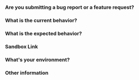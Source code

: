 <!--

👋 Hey, thanks for taking an interest in 🏁 Final Form Focus!

-->

### Are you submitting a **bug report** or a **feature request**?

<!-- For support request, please use Stack Overflow instead. This issue tracker is reserved for bugs and features. -->

### What is the current behavior?

<!-- If this is a bug, please include steps to reproduce and a minimal demo of the problem using Sandbox, Plunkr, WebpackBin or JSFiddle. -->

### What is the expected behavior?

### Sandbox Link

<!-- Problems are much easier to understand and debug if they can be demonstrated in a minimal environment.  -->

### What's your environment?

<!-- Include 🏁 Final Form Focus version, 🏁 Final Form version, OS/browser affected, Node version, etc. -->

### Other information

<!-- Include here any detailed explanation, stacktraces, related issues, links for Stack Overflow, Twitter, etc. -->
